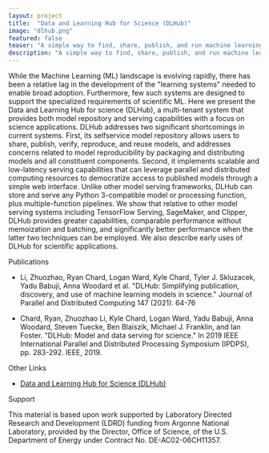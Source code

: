 ```yaml
---
layout: project
title:  "Data and Learning Hub for Science (DLHub)"
image: "dlhub.png"
featured: false
teaser: "A simple way to find, share, publish, and run machine learning models and discover training data for science"
description: "A simple way to find, share, publish, and run machine learning models and discover training data for science"
---
```


While the Machine Learning (ML) landscape is evolving rapidly, there has been a relative lag in the development of the "learning systems" needed to enable broad adoption. Furthermore, few such systems are designed to support the specialized requirements of scientific ML. Here we present the Data and Learning Hub for science (DLHub), a multi-tenant system that provides both model repository and serving capabilities with a focus on science applications. DLHub addresses two significant shortcomings in current systems. First, its selfservice model repository allows users to share, publish, verify, reproduce, and reuse models, and addresses concerns related to model reproducibility by packaging and distributing models and all constituent components. Second, it implements scalable and low-latency serving capabilities that can leverage parallel and distributed computing resources to democratize access to published models through a simple web interface. Unlike other model serving frameworks, DLHub can store and serve any Python 3-compatible model or processing function, plus multiple-function pipelines. We show that relative to other model serving systems including TensorFlow Serving, SageMaker, and Clipper, DLHub provides greater capabilities, comparable performance without memoization and batching, and significantly better performance when the latter two techniques can be employed. We also describe early uses of DLHub for scientific applications.

Publications

- Li, Zhuozhao, Ryan Chard, Logan Ward, Kyle Chard, Tyler J. Skluzacek, Yadu Babuji, Anna Woodard et al. "DLHub: Simplifying publication, discovery, and use of machine learning models in science." Journal of Parallel and Distributed Computing 147 (2021): 64-76

- Chard, Ryan, Zhuozhao Li, Kyle Chard, Logan Ward, Yadu Babuji, Anna Woodard, Steven Tuecke, Ben Blaiszik, Michael J. Franklin, and Ian Foster. "DLHub: Model and data serving for science." In 2019 IEEE International Parallel and Distributed Processing Symposium (IPDPS), pp. 283-292. IEEE, 2019.

Other Links

- [Data and Learning Hub for Science (DLHub)](https://www.dlhub.org)

Support

This material is based upon work supported by Laboratory Directed Research and Development (LDRD) funding from Argonne National Laboratory, provided by the Director, Office of Science, of the U.S. Department of Energy under Contract No. DE-AC02-06CH11357.
